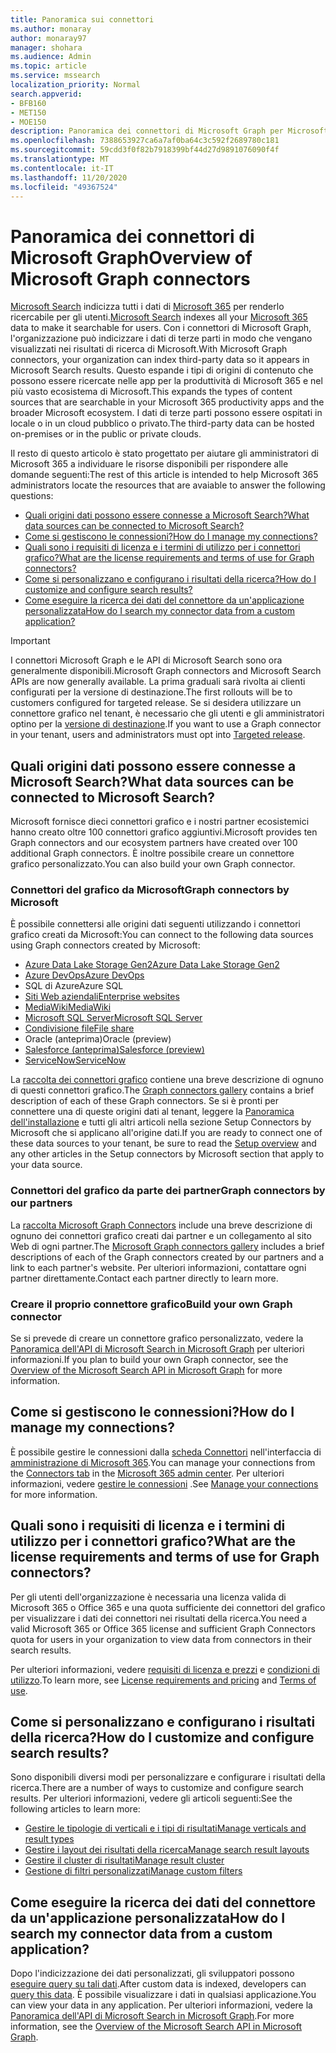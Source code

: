 ```yaml
---
title: Panoramica sui connettori
ms.author: monaray
author: monaray97
manager: shohara
ms.audience: Admin
ms.topic: article
ms.service: mssearch
localization_priority: Normal
search.appverid:
- BFB160
- MET150
- MOE150
description: Panoramica dei connettori di Microsoft Graph per Microsoft Search
ms.openlocfilehash: 7388653927ca6a7af0ba64c3c592f2689780c181
ms.sourcegitcommit: 59cdd3f0f82b7918399bf44d27d9891076090f4f
ms.translationtype: MT
ms.contentlocale: it-IT
ms.lasthandoff: 11/20/2020
ms.locfileid: "49367524"
---
```

# <a name="overview-of-microsoft-graph-connectors"></a><span data-ttu-id="f26d3-103">Panoramica dei connettori di Microsoft Graph</span><span class="sxs-lookup"><span data-stu-id="f26d3-103">Overview of Microsoft Graph connectors</span></span>

<span data-ttu-id="f26d3-104">[Microsoft Search](https://docs.microsoft.com/microsoftsearch/overview-microsoft-search) indicizza tutti i dati di [Microsoft 365](https://www.microsoft.com/microsoft-365) per renderlo ricercabile per gli utenti.</span><span class="sxs-lookup"><span data-stu-id="f26d3-104">[Microsoft Search](https://docs.microsoft.com/microsoftsearch/overview-microsoft-search) indexes all your [Microsoft 365](https://www.microsoft.com/microsoft-365) data to make it searchable for users.</span></span> <span data-ttu-id="f26d3-105">Con i connettori di Microsoft Graph, l'organizzazione può indicizzare i dati di terze parti in modo che vengano visualizzati nei risultati di ricerca di Microsoft.</span><span class="sxs-lookup"><span data-stu-id="f26d3-105">With Microsoft Graph connectors, your organization can index third-party data so it appears in Microsoft Search results.</span></span> <span data-ttu-id="f26d3-106">Questo espande i tipi di origini di contenuto che possono essere ricercate nelle app per la produttività di Microsoft 365 e nel più vasto ecosistema di Microsoft.</span><span class="sxs-lookup"><span data-stu-id="f26d3-106">This expands the types of content sources that are searchable in your Microsoft 365 productivity apps and the broader Microsoft ecosystem.</span></span> <span data-ttu-id="f26d3-107">I dati di terze parti possono essere ospitati in locale o in un cloud pubblico o privato.</span><span class="sxs-lookup"><span data-stu-id="f26d3-107">The third-party data can be hosted on-premises or in the public or private clouds.</span></span>

<!---link Microsoft Graph reference in line 19 when we have access to relevant documentation--->

<span data-ttu-id="f26d3-108">Il resto di questo articolo è stato progettato per aiutare gli amministratori di Microsoft 365 a individuare le risorse disponibili per rispondere alle domande seguenti:</span><span class="sxs-lookup"><span data-stu-id="f26d3-108">The rest of this article is intended to help Microsoft 365 administrators locate the resources that are avaiable to answer the following questions:</span></span>

* [<span data-ttu-id="f26d3-109">Quali origini dati possono essere connesse a Microsoft Search?</span><span class="sxs-lookup"><span data-stu-id="f26d3-109">What data sources can be connected to Microsoft Search?</span></span>](#what-data-sources-can-be-connected-to-microsoft-search)
* [<span data-ttu-id="f26d3-110">Come si gestiscono le connessioni?</span><span class="sxs-lookup"><span data-stu-id="f26d3-110">How do I manage my connections?</span></span>](#how-do-i-manage-my-connections)
* [<span data-ttu-id="f26d3-111">Quali sono i requisiti di licenza e i termini di utilizzo per i connettori grafico?</span><span class="sxs-lookup"><span data-stu-id="f26d3-111">What are the license requirements and terms of use for Graph connectors?</span></span>](#what-are-the-license-requirements-and-terms-of-use-for-graph-connectors)
* [<span data-ttu-id="f26d3-112">Come si personalizzano e configurano i risultati della ricerca?</span><span class="sxs-lookup"><span data-stu-id="f26d3-112">How do I customize and configure search results?</span></span>](#how-do-i-customize-and-configure-search-results)
* [<span data-ttu-id="f26d3-113">Come eseguire la ricerca dei dati del connettore da un'applicazione personalizzata</span><span class="sxs-lookup"><span data-stu-id="f26d3-113">How do I search my connector data from a custom application?</span></span>](#how-do-i-search-my-connector-data-from-a-custom-application)

<!---Modify to another note that is more accurate--->
> [!IMPORTANT]
> <span data-ttu-id="f26d3-114">I connettori Microsoft Graph e le API di Microsoft Search sono ora generalmente disponibili.</span><span class="sxs-lookup"><span data-stu-id="f26d3-114">Microsoft Graph connectors and Microsoft Search APIs are now generally available.</span></span> <span data-ttu-id="f26d3-115">La prima graduali sarà rivolta ai clienti configurati per la versione di destinazione.</span><span class="sxs-lookup"><span data-stu-id="f26d3-115">The first rollouts will be to customers configured for  targeted release.</span></span> <span data-ttu-id="f26d3-116">Se si desidera utilizzare un connettore grafico nel tenant, è necessario che gli utenti e gli amministratori optino per la [versione di destinazione](https://docs.microsoft.com/office365/admin/manage/release-options-in-office-365?view=o365-worldwide).</span><span class="sxs-lookup"><span data-stu-id="f26d3-116">If you want to use a Graph connector in your tenant, users and administrators must opt into [Targeted release](https://docs.microsoft.com/office365/admin/manage/release-options-in-office-365?view=o365-worldwide).</span></span>

<!---Add Value, scenario, example, and/or graphic in December updates--->
<!---Probably remove architecture section below
## Architecture

The following architectural diagram of the Microsoft Graph platform shows how Graph connector content flows through content indexing to user results in [Microsoft Search](https://docs.microsoft.com/microsoftsearch/overview-microsoft-search) clients. The rest of this section explains each of the key building blocks in the diagram.

![Diagram: on-premises and cloud-based data is pulled by connectors and indexed by the Microsoft Search API, and then the Microsoft Search service delivers the results to users.](media/connectors-overview/highlevel-connectors.png)
Graph connectors can pull data from cloud-based (SaaS) data sources and on-premises data stores. The above diagram shows connections to only two data sources, but you can add connections to up ten sources per tenant.

The Microsoft Graph Connectors API instantiates one connection per data source. Then, the API indexes and stores the data. Established connections interact with Microsoft Search, so users can get search results.

You can use the Microsoft 365 [admin center](https://admin.microsoft.com) to setup and manage any of the Graph connectors by Microsoft. The admin center has a simple user interface that makes it easy to establish the connection to your data source, and monitor connection status and utilization.

***Edit paragraph below**_
To create a _*connection** to a data source, admins need authenticated access to the data and the entire content repository. The data is fed to the graph connector service for indexing.--->

## <a name="what-data-sources-can-be-connected-to-microsoft-search"></a><span data-ttu-id="f26d3-117">Quali origini dati possono essere connesse a Microsoft Search?</span><span class="sxs-lookup"><span data-stu-id="f26d3-117">What data sources can be connected to Microsoft Search?</span></span>

<span data-ttu-id="f26d3-118">Microsoft fornisce dieci connettori grafico e i nostri partner ecosistemici hanno creato oltre 100 connettori grafico aggiuntivi.</span><span class="sxs-lookup"><span data-stu-id="f26d3-118">Microsoft provides ten Graph connectors and our ecosystem partners have created over 100 additional Graph connectors.</span></span> <span data-ttu-id="f26d3-119">È inoltre possibile creare un connettore grafico personalizzato.</span><span class="sxs-lookup"><span data-stu-id="f26d3-119">You can also build your own Graph connector.</span></span> 

### <a name="graph-connectors-by-microsoft"></a><span data-ttu-id="f26d3-120">Connettori del grafico da Microsoft</span><span class="sxs-lookup"><span data-stu-id="f26d3-120">Graph connectors by Microsoft</span></span>

<span data-ttu-id="f26d3-121">È possibile connettersi alle origini dati seguenti utilizzando i connettori grafico creati da Microsoft:</span><span class="sxs-lookup"><span data-stu-id="f26d3-121">You can connect to the following data sources using Graph connectors created by Microsoft:</span></span>

<!---Need to add a few links below when docs exist--->
* [<span data-ttu-id="f26d3-122">Azure Data Lake Storage Gen2</span><span class="sxs-lookup"><span data-stu-id="f26d3-122">Azure Data Lake Storage Gen2</span></span>](azure-data-lake-connector.md)
* [<span data-ttu-id="f26d3-123">Azure DevOps</span><span class="sxs-lookup"><span data-stu-id="f26d3-123">Azure DevOps</span></span>](azure-devops-connector.md)
* <span data-ttu-id="f26d3-124">SQL di Azure</span><span class="sxs-lookup"><span data-stu-id="f26d3-124">Azure SQL</span></span>
* [<span data-ttu-id="f26d3-125">Siti Web aziendali</span><span class="sxs-lookup"><span data-stu-id="f26d3-125">Enterprise websites</span></span>](enterprise-web-connector.md)
* [<span data-ttu-id="f26d3-126">MediaWiki</span><span class="sxs-lookup"><span data-stu-id="f26d3-126">MediaWiki</span></span>](mediawiki-connector.md)
* [<span data-ttu-id="f26d3-127">Microsoft SQL Server</span><span class="sxs-lookup"><span data-stu-id="f26d3-127">Microsoft SQL Server</span></span>](MSSQL-connector.md)
* [<span data-ttu-id="f26d3-128">Condivisione file</span><span class="sxs-lookup"><span data-stu-id="f26d3-128">File share</span></span>](fileshare-connector.md)
* <span data-ttu-id="f26d3-129">Oracle (anteprima)</span><span class="sxs-lookup"><span data-stu-id="f26d3-129">Oracle (preview)</span></span>
* [<span data-ttu-id="f26d3-130">Salesforce (anteprima)</span><span class="sxs-lookup"><span data-stu-id="f26d3-130">Salesforce (preview)</span></span>](salesforce-connector.md)
* [<span data-ttu-id="f26d3-131">ServiceNow</span><span class="sxs-lookup"><span data-stu-id="f26d3-131">ServiceNow</span></span>](servicenow-connector.md)

<span data-ttu-id="f26d3-132">La [raccolta dei connettori grafico](connectors-gallery.md) contiene una breve descrizione di ognuno di questi connettori grafico.</span><span class="sxs-lookup"><span data-stu-id="f26d3-132">The [Graph connectors gallery](connectors-gallery.md) contains a brief description of each of these Graph connectors.</span></span> <span data-ttu-id="f26d3-133">Se si è pronti per connettere una di queste origini dati al tenant, leggere la [Panoramica dell'installazione](configure-connector.md) e tutti gli altri articoli nella sezione Setup Connectors by Microsoft che si applicano all'origine dati.</span><span class="sxs-lookup"><span data-stu-id="f26d3-133">If you are ready to connect one of these data sources to your tenant, be sure to read the [Setup overview](configure-connector.md) and any other articles in the Setup connectors by Microsoft section that apply to your data source.</span></span>

### <a name="graph-connectors-by-our-partners"></a><span data-ttu-id="f26d3-134">Connettori del grafico da parte dei partner</span><span class="sxs-lookup"><span data-stu-id="f26d3-134">Graph connectors by our partners</span></span>

<span data-ttu-id="f26d3-135">La [raccolta Microsoft Graph Connectors](connectors-gallery.md) include una breve descrizione di ognuno dei connettori grafico creati dai partner e un collegamento al sito Web di ogni partner.</span><span class="sxs-lookup"><span data-stu-id="f26d3-135">The [Microsoft Graph connectors gallery](connectors-gallery.md) includes a brief descriptions of each of the Graph connectors created by our partners and a link to each partner's website.</span></span> <span data-ttu-id="f26d3-136">Per ulteriori informazioni, contattare ogni partner direttamente.</span><span class="sxs-lookup"><span data-stu-id="f26d3-136">Contact each partner directly to learn more.</span></span>

### <a name="build-your-own-graph-connector"></a><span data-ttu-id="f26d3-137">Creare il proprio connettore grafico</span><span class="sxs-lookup"><span data-stu-id="f26d3-137">Build your own Graph connector</span></span>

<span data-ttu-id="f26d3-138">Se si prevede di creare un connettore grafico personalizzato, vedere la [Panoramica dell'API di Microsoft Search in Microsoft Graph](https://docs.microsoft.com/graph/search-concept-overview) per ulteriori informazioni.</span><span class="sxs-lookup"><span data-stu-id="f26d3-138">If you plan to build your own Graph connector, see the [Overview of the Microsoft Search API in Microsoft Graph](https://docs.microsoft.com/graph/search-concept-overview) for more information.</span></span>

## <a name="how-do-i-manage-my-connections"></a><span data-ttu-id="f26d3-139">Come si gestiscono le connessioni?</span><span class="sxs-lookup"><span data-stu-id="f26d3-139">How do I manage my connections?</span></span>

<span data-ttu-id="f26d3-140">È possibile gestire le connessioni dalla [scheda Connettori](https://admin.microsoft.com/Adminportal/Home#/MicrosoftSearch/Connectors) nell'interfaccia di [amministrazione di Microsoft 365](https://admin.microsoft.com/).</span><span class="sxs-lookup"><span data-stu-id="f26d3-140">You can manage your connections from the [Connectors tab](https://admin.microsoft.com/Adminportal/Home#/MicrosoftSearch/Connectors) in the [Microsoft 365 admin center](https://admin.microsoft.com/).</span></span> <span data-ttu-id="f26d3-141">Per ulteriori informazioni, vedere [gestire le connessioni](manage-connector.md) .</span><span class="sxs-lookup"><span data-stu-id="f26d3-141">See [Manage your connections](manage-connector.md) for more information.</span></span>

## <a name="what-are-the-license-requirements-and-terms-of-use-for-graph-connectors"></a><span data-ttu-id="f26d3-142">Quali sono i requisiti di licenza e i termini di utilizzo per i connettori grafico?</span><span class="sxs-lookup"><span data-stu-id="f26d3-142">What are the license requirements and terms of use for Graph connectors?</span></span>

<span data-ttu-id="f26d3-143">Per gli utenti dell'organizzazione è necessaria una licenza valida di Microsoft 365 o Office 365 e una quota sufficiente dei connettori del grafico per visualizzare i dati dei connettori nei risultati della ricerca.</span><span class="sxs-lookup"><span data-stu-id="f26d3-143">You need a valid Microsoft 365 or Office 365 license and sufficient Graph Connectors quota for users in your organization to view data from connectors in their search results.</span></span>

<span data-ttu-id="f26d3-144">Per ulteriori informazioni, vedere [requisiti di licenza e prezzi](licensing.md) e [condizioni di utilizzo](terms-of-use.md).</span><span class="sxs-lookup"><span data-stu-id="f26d3-144">To learn more, see [License requirements and pricing](licensing.md) and [Terms of use](terms-of-use.md).</span></span>

## <a name="how-do-i-customize-and-configure-search-results"></a><span data-ttu-id="f26d3-145">Come si personalizzano e configurano i risultati della ricerca?</span><span class="sxs-lookup"><span data-stu-id="f26d3-145">How do I customize and configure search results?</span></span>

<span data-ttu-id="f26d3-146">Sono disponibili diversi modi per personalizzare e configurare i risultati della ricerca.</span><span class="sxs-lookup"><span data-stu-id="f26d3-146">There are a number of ways to customize and configure search results.</span></span> <span data-ttu-id="f26d3-147">Per ulteriori informazioni, vedere gli articoli seguenti:</span><span class="sxs-lookup"><span data-stu-id="f26d3-147">See the following articles to learn more:</span></span>

* [<span data-ttu-id="f26d3-148">Gestire le tipologie di verticali e i tipi di risultati</span><span class="sxs-lookup"><span data-stu-id="f26d3-148">Manage verticals and result types</span></span>](customize-search-page.md)
* [<span data-ttu-id="f26d3-149">Gestire i layout dei risultati della ricerca</span><span class="sxs-lookup"><span data-stu-id="f26d3-149">Manage search result layouts</span></span>](customize-results-layout.md)
* [<span data-ttu-id="f26d3-150">Gestire il cluster di risultati</span><span class="sxs-lookup"><span data-stu-id="f26d3-150">Manage result cluster</span></span>](result-cluster.md)
* [<span data-ttu-id="f26d3-151">Gestione di filtri personalizzati</span><span class="sxs-lookup"><span data-stu-id="f26d3-151">Manage custom filters</span></span>](custom-filters.md)

## <a name="how-do-i-search-my-connector-data-from-a-custom-application"></a><span data-ttu-id="f26d3-152">Come eseguire la ricerca dei dati del connettore da un'applicazione personalizzata</span><span class="sxs-lookup"><span data-stu-id="f26d3-152">How do I search my connector data from a custom application?</span></span>

<span data-ttu-id="f26d3-153">Dopo l'indicizzazione dei dati personalizzati, gli sviluppatori possono [eseguire query su tali dati](https://docs.microsoft.com/graph/search-concept-custom-types).</span><span class="sxs-lookup"><span data-stu-id="f26d3-153">After custom data is indexed, developers can [query this data](https://docs.microsoft.com/graph/search-concept-custom-types).</span></span> <span data-ttu-id="f26d3-154">È possibile visualizzare i dati in qualsiasi applicazione.</span><span class="sxs-lookup"><span data-stu-id="f26d3-154">You can view your data in any application.</span></span> <span data-ttu-id="f26d3-155">Per ulteriori informazioni, vedere la [Panoramica dell'API di Microsoft Search in Microsoft Graph](https://docs.microsoft.com/graph/search-concept-overview).</span><span class="sxs-lookup"><span data-stu-id="f26d3-155">For more information, see the [Overview of the Microsoft Search API in Microsoft Graph](https://docs.microsoft.com/graph/search-concept-overview).</span></span>
